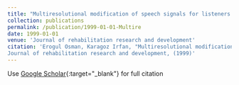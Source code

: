 ```yaml
---
title: "Multiresolutional modification of speech signals for listeners with hearing impairment"
collection: publications
permalink: /publication/1999-01-01-Multire
date: 1999-01-01
venue: 'Journal of rehabilitation research and development'
citation: 'Erogul Osman, Karagoz Irfan, "Multiresolutional modification of speech signals for listeners with hearing impairment"
Journal of rehabilitation research and development, (1999)'
---
```

Use [Google Scholar](https://scholar.google.com/scholar?q=Multiresolutional+modification+of+speech+signals+for+listeners+with+hearing+impairment){:target="_blank"} for full citation